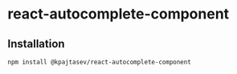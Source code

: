 # react-autocomplete-component

## Installation
```
npm install @kpajtasev/react-autocomplete-component
```
